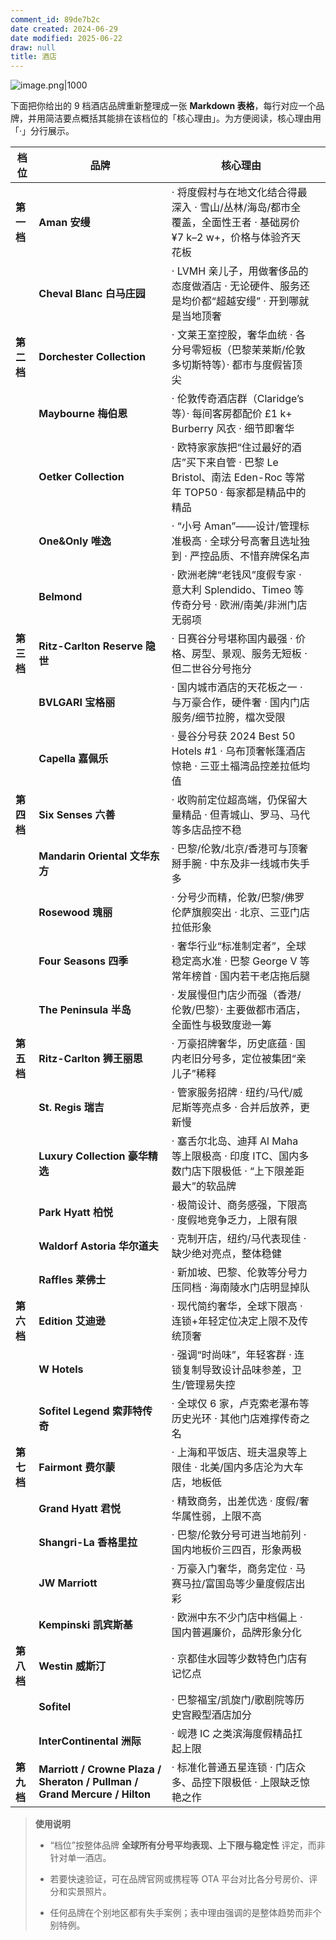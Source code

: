 ```yaml
---
comment_id: 89de7b2c
date created: 2024-06-29
date modified: 2025-06-22
draw: null
title: 酒店
---
```

![image.png|1000](https://imagehosting4picgo.oss-cn-beijing.aliyuncs.com/imagehosting/fix-dir%2Fpicgo%2Fpicgo-clipboard-images%2F2024%2F06%2F29%2F16-32-52-c4863aedceb88f49e8a14e47262f850f-20240629163252-f048cd.png)

下面把你给出的 9 档酒店品牌重新整理成一张 **Markdown 表格**，每行对应一个品牌，并用简洁要点概括其能排在该档位的「核心理由」。为方便阅读，核心理由用「·」分行展示。

| 档位      | 品牌                                                                        | 核心理由                                                                      |     |
| ------- | ------------------------------------------------------------------------- | ------------------------------------------------------------------------- | --- |
| **第一档** | **Aman 安缦**                                                               | · 将度假村与在地文化结合得最深入 · 雪山/丛林/海岛/都市全覆盖，全面性王者 · 基础房价 ¥7 k–2 w+，价格与体验齐天花板       |     |
|         | **Cheval Blanc 白马庄园**                                                     | · LVMH 亲儿子，用做奢侈品的态度做酒店 · 无论硬件、服务还是均价都“超越安缦” · 开到哪就是当地顶奢                   |     |
| **第二档** | **Dorchester Collection**                                                 | · 文莱王室控股，奢华血统 · 各分号零短板（巴黎茉莱斯/伦敦多切斯特等）· 都市与度假皆顶尖                          |     |
|         | **Maybourne 梅伯恩**                                                         | · 伦敦传奇酒店群（Claridge’s 等）· 每间客房都配价 £1 k+ Burberry 风衣 · 细节即奢华               |     |
|         | **Oetker Collection**                                                     | · 欧特家家族把“住过最好的酒店”买下来自管 · 巴黎 Le Bristol、南法 Eden-Roc 等常年 TOP50 · 每家都是精品中的精品 |     |
|         | **One&Only 唯逸**                                                           | · “小号 Aman”——设计/管理标准极高 · 全球分号高奢且选址独到 · 严控品质、不惜弃牌保名声                       |     |
|         | **Belmond**                                                               | · 欧洲老牌“老钱风”度假专家 · 意大利 Splendido、Timeo 等传奇分号 · 欧洲/南美/非洲门店无弱项               |     |
| **第三档** | **Ritz-Carlton Reserve 隐世**                                               | · 日赛谷分号堪称国内最强 · 价格、房型、景观、服务无短板 · 但二世谷分号拖分                                 |     |
|         | **BVLGARI 宝格丽**                                                           | · 国内城市酒店的天花板之一 · 与万豪合作，硬件奢 · 国内门店服务/细节拉胯，檔次受限                             |     |
|         | **Capella 嘉佩乐**                                                           | · 曼谷分号获 2024 Best 50 Hotels #1 · 乌布顶奢帐篷酒店惊艳 · 三亚土福湾品控差拉低均值                |     |
| **第四档** | **Six Senses 六善**                                                         | · 收购前定位超高端，仍保留大量精品 · 但青城山、罗马、马代等多店品控不稳                                    |     |
|         | **Mandarin Oriental 文华东方**                                                | · 巴黎/伦敦/北京/香港可与顶奢掰手腕 · 中东及非一线城市失手多                                        |     |
|         | **Rosewood 瑰丽**                                                           | · 分号少而精，伦敦/巴黎/佛罗伦萨旗舰突出 · 北京、三亚门店拉低形象                                      |     |
|         | **Four Seasons 四季**                                                       | · 奢华行业“标准制定者”，全球稳定高水准 · 巴黎 George V 等常年榜首 · 国内若干老店拖后腿                     |     |
|         | **The Peninsula 半岛**                                                      | · 发展慢但门店少而强（香港/伦敦/巴黎）· 主要做都市酒店，全面性与极致度逊一筹                                |     |
| **第五档** | **Ritz-Carlton 狮王丽思**                                                     | · 万豪招牌奢华，历史底蕴 · 国内老旧分号多，定位被集团“亲儿子”稀释                                      |     |
|         | **St. Regis 瑞吉**                                                          | · 管家服务招牌 · 纽约/马代/威尼斯等亮点多 · 合并后放养，更新慢                                      |     |
|         | **Luxury Collection 豪华精选**                                                | · 塞舌尔北岛、迪拜 Al Maha 等上限极高 · 印度 ITC、国内多数门店下限极低 · “上下限差距最大”的软品牌              |     |
|         | **Park Hyatt 柏悦**                                                         | · 极简设计、商务感强，下限高 · 度假地竞争乏力，上限有限                                            |     |
|         | **Waldorf Astoria 华尔道夫**                                                  | · 克制开店，纽约/马代表现佳 · 缺少绝对亮点，整体稳健                                             |     |
|         | **Raffles 莱佛士**                                                           | · 新加坡、巴黎、伦敦等分号力压同档 · 海南陵水门店明显掉队                                           |     |
| **第六档** | **Edition 艾迪逊**                                                           | · 现代简约奢华，全球下限高 · 连锁+年轻定位决定上限不及传统顶奢                                        |     |
|         | **W Hotels**                                                              | · 强调“时尚味”，年轻客群 · 连锁复制导致设计品味参差，卫生/管理易失控                                    |     |
|         | **Sofitel Legend 索菲特传奇**                                                  | · 全球仅 6 家，卢克索老瀑布等历史光环 · 其他门店难撑传奇之名                                        |     |
| **第七档** | **Fairmont 费尔蒙**                                                          | · 上海和平饭店、班夫温泉等上限佳 · 北美/国内多店沦为大车店，地板低                                      |     |
|         | **Grand Hyatt 君悦**                                                        | · 精致商务，出差优选 · 度假/奢华属性弱，上限不高                                               |     |
|         | **Shangri-La 香格里拉**                                                       | · 巴黎/伦敦分号可进当地前列 · 国内地板价三四百，形象两极                                           |     |
|         | **JW Marriott**                                                           | · 万豪入门奢华，商务定位 · 马赛马拉/富国岛等少量度假店出彩                                          |     |
|         | **Kempinski 凯宾斯基**                                                        | · 欧洲中东不少门店中档偏上 · 国内普遍廉价，品牌形象分化                                            |     |
| **第八档** | **Westin 威斯汀**                                                            | · 京都佳水园等少数特色门店有记忆点                                                        |     |
|         | **Sofitel**                                                               | · 巴黎福宝/凯旋门/歌剧院等历史宫殿型酒店加分                                                  |     |
|         | **InterContinental 洲际**                                                   | · 岘港 IC 之类滨海度假精品扛起上限                                                      |     |
| **第九档** | **Marriott / Crowne Plaza / Sheraton / Pullman / Grand Mercure / Hilton** | · 标准化普通五星连锁 · 门店众多、品控下限极低 · 上限缺乏惊艳之作                                      |     |

> **使用说明**
>
> - “档位”按整体品牌 **全球所有分号平均表现、上下限与稳定性** 评定，而非针对单一酒店。
>
> - 若要快速验证，可在品牌官网或携程等 OTA 平台对比各分号房价、评分和实景照片。
>
> - 任何品牌在个别地区都有失手案例；表中理由强调的是整体趋势而非个别特例。
>
